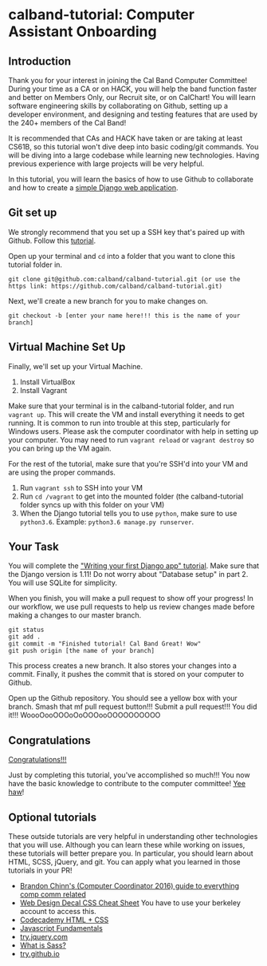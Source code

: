 # calband-tutorial: Computer Assistant Onboarding

## Introduction

Thank you for your interest in joining the Cal Band Computer Committee! During your time as a CA or on HACK, you will help the band function faster and better on Members Only, our Recruit site, or on CalChart! You will learn software engineering skills by collaborating on Github, setting up a developer environment, and designing and testing features that are used by the 240+ members of the Cal Band!

It is recommended that CAs and HACK have taken or are taking at least CS61B, so this tutorial won't dive deep into basic coding/git commands. You will be diving into a large codebase while learning new technologies. Having previous experience with large projects will be very helpful.

In this tutorial, you will learn the basics of how to use Github to collaborate and how to create a [simple Django web application](https://youtu.be/Dma8Cq2i0cc?t=41s).

## Git set up

We strongly recommend that you set up a SSH key that's paired up with Github. Follow this [tutorial](https://help.github.com/articles/connecting-to-github-with-ssh/).

Open up your terminal and `cd` into a folder that you want to clone this tutorial folder in.

```
git clone git@github.com:calband/calband-tutorial.git (or use the https link: https://github.com/calband/calband-tutorial.git)
```

Next, we'll create a new branch for you to make changes on.

```
git checkout -b [enter your name here!!! this is the name of your branch]
```

## Virtual Machine Set Up

Finally, we'll set up your Virtual Machine.

1. Install VirtualBox
2. Install Vagrant

Make sure that your terminal is in the calband-tutorial folder, and run `vagrant up`. This will create the VM and install everything it needs to get running. It is common to run into trouble at this step, particularly for Windows users. Please ask the computer coordinator with help in setting up your computer. You may need to run `vagrant reload` or `vagrant destroy` so you can bring up the VM again.

For the rest of the tutorial, make sure that you're SSH'd into your VM and are using the proper commands.

1. Run `vagrant ssh` to SSH into your VM
2. Run `cd /vagrant` to get into the mounted folder (the calband-tutorial folder syncs up with this folder on your VM)
3. When the Django tutorial tells you to use `python`, make sure to use `python3.6`. Example: `python3.6 manage.py runserver`.

## Your Task

You will complete the ["Writing your first Django app" tutorial](https://docs.djangoproject.com/en/1.11/intro/tutorial01/). Make sure that the Django version is 1.11! Do not worry about "Database setup" in part 2. You will use SQLite for simplicity.

When you finish, you will make a pull request to show off your progress! In our workflow, we use pull requests to help us review changes made before making a changes to our master branch.

```
git status
git add .
git commit -m "Finished tutorial! Cal Band Great! Wow"
git push origin [the name of your branch]
```

This process creates a new branch. It also stores your changes into a commit. Finally, it pushes the commit that is stored on your computer to Github.

Open up the Github repository. You should see a yellow box with your branch. Smash that mf pull request button!!! Submit a pull request!!! You did it!!! WoooOooOOOoOoOOOooOOOOOOOOOO

## Congratulations

[Congratulations!!!](https://youtu.be/1Bix44C1EzY)

Just by completing this tutorial, you've accomplished so much!!! You now have the basic knowledge to contribute to the computer committee! [Yee haw](https://youtu.be/I04OIfbBrTg)!

##

## Optional tutorials

These outside tutorials are very helpful in understanding other technologies that you will use. Although you can learn these while working on issues, these tutorials will better prepare you. In particular, you should learn about HTML, SCSS, jQuery, and git. You can apply what you learned in those tutorials in your PR!

- [Brandon Chinn's (Computer Coordinator 2016) guide to everything comp comm related](https://github.com/calband/compcomm-info)
- [Web Design Decal CSS Cheat Sheet](https://docs.google.com/document/d/1P8W1Fl__4fwui-Sac5UjauTvyj-NLhcgLk_5el82_5A/edit?usp=sharing) You have to use your berkeley account to access this.
- [Codecademy HTML + CSS](https://www.codecademy.com/en/tracks/web)
- [Javascript Fundamentals](https://javascript.info/first-steps)
- [try.jquery.com](http://try.jquery.com/levels/1/challenges/1)
- [What is Sass?](https://www.creativebloq.com/web-design/what-is-sass-111517618)
- [try.github.io](https://try.github.io/levels/1/challenges/1)

